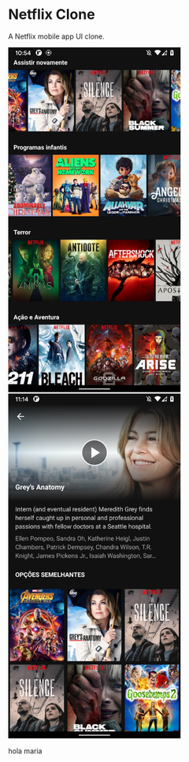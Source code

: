 # Netflix Clone
A Netflix mobile app UI clone.

<p float="left">
  <img src="https://github.com/bleszerd/NetflixClone/blob/main/.github/netflix_clone_image_01.jpg?raw=true" width="350" />
  <img src="https://github.com/bleszerd/NetflixClone/blob/main/.github/netflix_clone_image_02.jpg?raw=true" width="350" />
</p>

hola maria